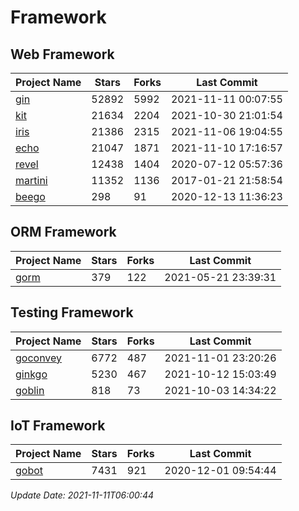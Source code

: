 # Framework

## Web Framework
| Project Name | Stars | Forks | Last Commit |
| ------------ | ----- | ----- | ----------- |
| [gin](https://github.com/gin-gonic/gin) | 52892 | 5992 | 2021-11-11 00:07:55 |
| [kit](https://github.com/go-kit/kit) | 21634 | 2204 | 2021-10-30 21:01:54 |
| [iris](https://github.com/kataras/iris) | 21386 | 2315 | 2021-11-06 19:04:55 |
| [echo](https://github.com/labstack/echo) | 21047 | 1871 | 2021-11-10 17:16:57 |
| [revel](https://github.com/revel/revel) | 12438 | 1404 | 2020-07-12 05:57:36 |
| [martini](https://github.com/go-martini/martini) | 11352 | 1136 | 2017-01-21 21:58:54 |
| [beego](https://github.com/astaxie/beego) | 298 | 91 | 2020-12-13 11:36:23 |

## ORM Framework
| Project Name | Stars | Forks | Last Commit |
| ------------ | ----- | ----- | ----------- |
| [gorm](https://github.com/jinzhu/gorm) | 379 | 122 | 2021-05-21 23:39:31 |

## Testing Framework
| Project Name | Stars | Forks | Last Commit |
| ------------ | ----- | ----- | ----------- |
| [goconvey](https://github.com/smartystreets/goconvey) | 6772 | 487 | 2021-11-01 23:20:26 |
| [ginkgo](https://github.com/onsi/ginkgo) | 5230 | 467 | 2021-10-12 15:03:49 |
| [goblin](https://github.com/franela/goblin) | 818 | 73 | 2021-10-03 14:34:22 |

## IoT Framework
| Project Name | Stars | Forks | Last Commit |
| ------------ | ----- | ----- | ----------- |
| [gobot](https://github.com/hybridgroup/gobot) | 7431 | 921 | 2020-12-01 09:54:44 |

*Update Date: 2021-11-11T06:00:44*